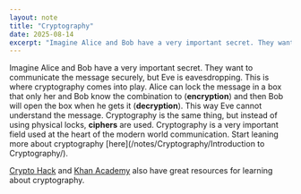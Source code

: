 ```yaml
---
layout: note
title: "Cryptography"
date: 2025-08-14
excerpt: "Imagine Alice and Bob have a very important secret. They want to communicate the message securely, but Eve is eavesdropping. This is where cryptography comes into play. Alice can lock the message in a box that only her and Bob know the combination to (__encryption__) and then Bob will open the box when he gets it (__decryption__). This way Eve cannot understand the message. Cryptography is the same thing, but instead of using physical locks, __ciphers__ are used. Cryptography is a very important field used at the heart of the modern world communication. Start leaning more about cryptography [[Introduction to Cryptography|here]]."
---
```


Imagine Alice and Bob have a very important secret. They want to communicate the message securely, but Eve is eavesdropping. This is where cryptography comes into play. Alice can lock the message in a box that only her and Bob know the combination to (__encryption__) and then Bob will open the box when he gets it (__decryption__). This way Eve cannot understand the message. Cryptography is the same thing, but instead of using physical locks, __ciphers__ are used. Cryptography is a very important field used at the heart of the modern world communication. Start leaning more about cryptography [here](/notes/Cryptography/Introduction to Cryptography/).

[Crypto Hack](https://cryptohack.org/courses/intro/course_details/) and [Khan Academy](https://www.khanacademy.org/computing/computer-science/cryptography) also have great resources for learning about cryptography.